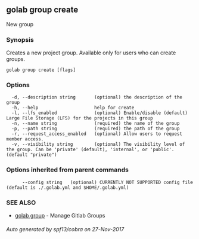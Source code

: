 ## golab group create

New group

### Synopsis


Creates a new project group. Available only for users who can create groups.

```
golab group create [flags]
```

### Options

```
  -d, --description string       (optional) the description of the group
  -h, --help                     help for create
  -l, --lfs_enabled              (optional) Enable/disable (default) Large File Storage (LFS) for the projects in this group
  -n, --name string              (required) the name of the group
  -p, --path string              (required) the path of the group
  -r, --request_access_enabled   (optional) Allow users to request member access.
  -v, --visibility string        (optional) The visibility level of the group. Can be 'private' (default), 'internal', or 'public'. (default "private")
```

### Options inherited from parent commands

```
      --config string   (optional) CURRENTLY NOT SUPPORTED config file (default is ./.golab.yml and $HOME/.golab.yml)
```

### SEE ALSO
* [golab group](golab_group.md)	 - Manage Gitlab Groups

###### Auto generated by spf13/cobra on 27-Nov-2017

